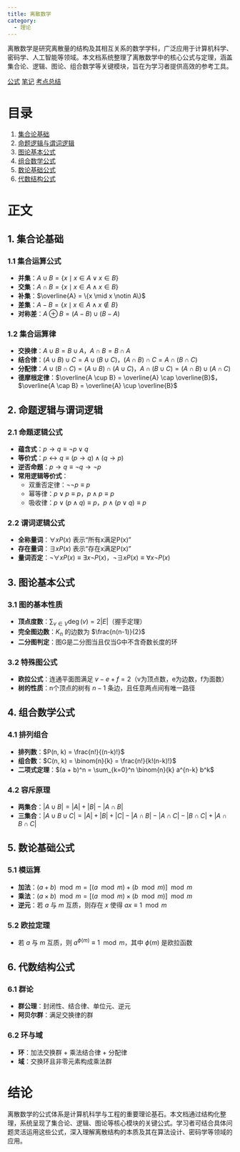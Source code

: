 ```yaml
---
title: 离散数学
category:
  - 理论
---
```


离散数学是研究离散量的结构及其相互关系的数学学科，广泛应用于计算机科学、密码学、人工智能等领域。本文档系统整理了离散数学中的核心公式与定理，涵盖集合论、逻辑、图论、组合数学等关键模块，旨在为学习者提供高效的参考工具。

<!-- more -->

[公式](公式.md)
[笔记](笔记.md)
[考点总结](考点总结.md)

# 目录

1. [集合论基础](#集合论基础)
2. [命题逻辑与谓词逻辑](#命题逻辑与谓词逻辑)
3. [图论基本公式](#图论基本公式)
4. [组合数学公式](#组合数学公式)
5. [数论基础公式](#数论基础公式)
6. [代数结构公式](#代数结构公式)

# 正文

## 1. 集合论基础

### 1.1 集合运算公式

- **并集**：$A \cup B = \{x \mid x \in A \lor x \in B\}$
- **交集**：$A \cap B = \{x \mid x \in A \land x \in B\}$
- **补集**：$\overline{A} = \{x \mid x \notin A\}$
- **差集**：$A - B = \{x \mid x \in A \land x \notin B\}$
- **对称差**：$A \oplus B = (A - B) \cup (B - A)$

### 1.2 集合运算律

- **交换律**：$A \cup B = B \cup A$，$A \cap B = B \cap A$
- **结合律**：$(A \cup B) \cup C = A \cup (B \cup C)$，$(A \cap B) \cap C = A \cap (B \cap C)$
- **分配律**：$A \cup (B \cap C) = (A \cup B) \cap (A \cup C)$，$A \cap (B \cup C) = (A \cap B) \cup (A \cap C)$
- **德摩根定律**：$\overline{A \cup B} = \overline{A} \cap \overline{B}$，$\overline{A \cap B} = \overline{A} \cup \overline{B}$

## 2. 命题逻辑与谓词逻辑

### 2.1 命题逻辑公式

- **蕴含式**：$p \rightarrow q \equiv \neg p \lor q$
- **等价式**：$p \leftrightarrow q \equiv (p \rightarrow q) \land (q \rightarrow p)$
- **逆否命题**：$p \rightarrow q \equiv \neg q \rightarrow \neg p$
- **常用逻辑等价式**：
  - 双重否定律：$\neg \neg p \equiv p$
  - 幂等律：$p \lor p \equiv p$，$p \land p \equiv p$
  - 吸收律：$p \lor (p \land q) \equiv p$，$p \land (p \lor q) \equiv p$

### 2.2 谓词逻辑公式

- **全称量词**：$\forall x P(x)$ 表示“所有x满足P(x)”
- **存在量词**：$\exists x P(x)$ 表示“存在x满足P(x)”
- **量词否定**：$\neg \forall x P(x) \equiv \exists x \neg P(x)$，$\neg \exists x P(x) \equiv \forall x \neg P(x)$

## 3. 图论基本公式

### 3.1 图的基本性质

- **顶点度数**：$\sum_{v \in V} \deg(v) = 2|E|$（握手定理）
- **完全图边数**：$K_n$ 的边数为 $\frac{n(n-1)}{2}$
- **二分图判定**：图G是二分图当且仅当G中不含奇数长度的环

### 3.2 特殊图公式

- **欧拉公式**：连通平面图满足 $v - e + f = 2$（v为顶点数，e为边数，f为面数）
- **树的性质**：n个顶点的树有 $n-1$ 条边，且任意两点间有唯一路径

## 4. 组合数学公式

### 4.1 排列组合

- **排列数**：$P(n, k) = \frac{n!}{(n-k)!}$
- **组合数**：$C(n, k) = \binom{n}{k} = \frac{n!}{k!(n-k)!}$
- **二项式定理**：$(a + b)^n = \sum_{k=0}^n \binom{n}{k} a^{n-k} b^k$

### 4.2 容斥原理

- **两集合**：$|A \cup B| = |A| + |B| - |A \cap B|$
- **三集合**：$|A \cup B \cup C| = |A| + |B| + |C| - |A \cap B| - |A \cap C| - |B \cap C| + |A \cap B \cap C|$

## 5. 数论基础公式

### 5.1 模运算

- **加法**：$(a + b) \mod m = [(a \mod m) + (b \mod m)] \mod m$
- **乘法**：$(a \times b) \mod m = [(a \mod m) \times (b \mod m)] \mod m$
- **逆元**：若 $a$ 与 $m$ 互质，则存在 $x$ 使得 $a x \equiv 1 \mod m$

### 5.2 欧拉定理

- 若 $a$ 与 $m$ 互质，则 $a^{\phi(m)} \equiv 1 \mod m$，其中 $\phi(m)$ 是欧拉函数

## 6. 代数结构公式

### 6.1 群论

- **群公理**：封闭性、结合律、单位元、逆元
- **阿贝尔群**：满足交换律的群

### 6.2 环与域

- **环**：加法交换群 + 乘法结合律 + 分配律
- **域**：交换环且非零元素构成乘法群

# 结论

离散数学的公式体系是计算机科学与工程的重要理论基石。本文档通过结构化整理，系统呈现了集合论、逻辑、图论等核心模块的关键公式。学习者可结合具体问题灵活运用这些公式，深入理解离散结构的本质及其在算法设计、密码学等领域的应用。